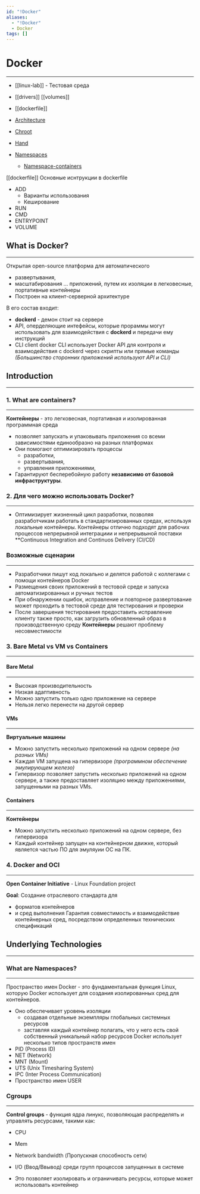 ```yaml
---
id: "!Docker"
aliases:
  - "!Docker"
  - Docker
tags: []
---
```


# Docker
---
- [[linux-lab]] - Тестовая среда

- [[drivers]]
[[volumes]]
- [[dockerfile]]
- [Architecture](architecture)
- [Chroot](chroot)
- [Hand](hand)
- [Namespaces](namespace.md)
  - [Namespace-containers](namespace-container.md)

[[dockerfile]]
Основные иснтрукции в dockerfile
- ADD
    - Варианты использования
    - Кеширование
- RUN
- CMD
- ENTRYPOINT
- VOLUME


## What is Docker?
---
Открытая open-source платформа для автоматического
- развертывания,
- масштабирования
... приложений, путем их изоляции в легковесные, портативные контейнеры
- Построен на клиент-серверной архитектуре

В его состав входит:
- **dockerd**  - демон стоит на сервере
- API, оперделяющие интефейсы, которые прораммы могут использовать для взаимодействия с **dockerd** и передачи ему инструкций
- CLI client docker
  CLI использует Docker API для контроля и взаимодействия c dockerd через скрипты  или прямые команды
  *(Большинство сторонних приложений используют API и CLI)*


## Introduction
---

### 1. What are containers?
---

**Контейнеры** - это легковесная, портативная и изолированная программная среда
- позволяет запускать и упаковывать приложения со всеми зависимостями единообразно на разных платформах
- Они помогают оптимизировать процессы
  - разработки,
  - развертывания,
  - управления приложениями,
- Гарантируют бесперебойную работу **независимо от базовой инфраструктуры**.

### 2. Для чего можно использовать Docker?
---
- Оптимизирует жизненный цикл разработки, позволяя разработчикам работать в стандартизированных средах, используя локальные контейнеры.
Контейнеры отлично подходят для рабочих процессов непрерывной интеграциии и непрерывыной поставки **Continuous Integration and Continuos Delivery (CI/CD)

### Возможные сценарии
---
- Разработчики пишут код локально и делятся работой с коллегами с помощи контейнеров Docker
- Размещения своих приложений в тестовой среде и запуска автоматизированных и ручных тестов
- При обнаружении ошибок, исправление и повторное развертование может проходить в тестовой среде для тестирования и проверки
- После завершения тестирования предоставить исправление клиенту также просто, как загрузить обновленный образ в производственную среду
**Контейнеры** решают проблему несовместимости


### 3. Bare Metal vs VM vs Containers
---

#### Bare Metal
---
- Высокая производительность
- Низкая адаптивность
- Можно запустить только одно приложение на сервере
- Нельзя легко перенести на другой сервер


#### VMs
---
**Виртуальные машины**
- Можно запустить несколько приложений на одном сервере *(на разных VMs)*
- Каждая VM запущена на гипервизоре *(программном обеспечение эмулирующем железо)*
- Гипервизор позволяет запустить несколько приложений на одном сервере, а также предоставляет изоляцию между приложениями, запущенными на разных VMs.


#### Containers
---
**Контейнеры**
- Можно запустить несколько приложений на одном сервере, без гипервизора
- Каждый контейнер запущен на контейнерном движке, который является частью ПО для эмуляуии ОС на ПК.


### 4. Docker and OCI
---

**Open Container Initiative** - Linux Foundation project

**Goal**:
Создание отраслевого стандарта для
  - форматов контейнеров
  - и сред выполнения
Гарантия совместимость и взаимодействие  контейнерных сред, посредством определенных технических спецификаций


## Underlying Technologies
---

### What are Namespaces?
---
Пространство имен Docker - это фундаментальная функция Linux, которую Docker использует для создания изолированных сред для контейнеров.
- Оно обеспечивает уровень изоляции
  - создавая отдельные экземпляры глобальных системных ресурсов
  - заставляя каждый контейнер полагать, что у него есть свой собственный уникальный набор ресурсов
Docker использует несколько типов пространств имен
- PID (Process ID)
- NET (Network)
- MNT (Mount)
- UTS (Unix Timesharing System)
- IPC (Inter Process Communication)
- Пространство имен USER

### Cgroups
---
**Control groups** - функция ядра линукс, позволяющая распределять и управлять ресурсами, такими как:
- CPU
- Mem
- Network bandwidth (Пропускная способность сети)
- I/O (Ввод/Ввывод)
среди групп процессов запущенных в системе

- Это позволяет изолировать и ограничивать ресурсы, которые может использовать контейнер
